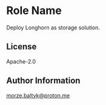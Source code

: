 Role Name
=========

Deploy Longhorn as storage solution.

License
-------

Apache-2.0

Author Information
------------------

morze.baltyk@proton.me